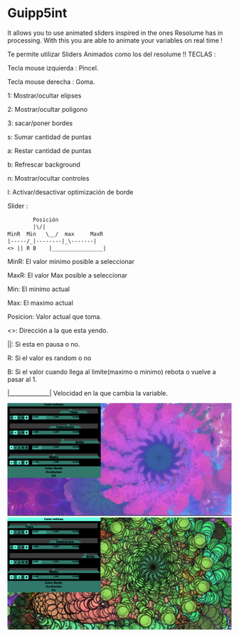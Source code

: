 # Guipp5int



It allows you to use animated sliders inspired in the ones Resolume has in processing. With this you are able to animate your variables on real time ! 

Te permite utilizar Sliders Animados como los del resolume !!
TECLAS :   

Tecla mouse izquierda : Pincel.

Tecla mouse derecha   : Goma.

1: Mostrar/ocultar elipses

2: Mostrar/ocultar poligono

3: sacar/poner bordes

s: Sumar cantidad de puntas

a: Restar cantidad de puntas

b: Refrescar background

n: Mostrar/ocultar controles

l: Activar/desactivar optimización de borde 


Slider : 


		    Posición
		    |\/|
	MinR  Min   \__/  max     MaxR
	|-----/_|--------|_\-------| 
	<> || R B    |________________| 


MinR: El valor minimo posible a seleccionar

MaxR: El valor Max posible a seleccionar

Min:  El minimo actual

Max:  El maximo actual

Posicion: Valor actual que toma.


<>: Dirección a la que esta yendo.

||: Si esta en pausa o no.

R: Si el valor es random o no

B: Si el valor cuando llega al limite(maximo o minimo) rebota o vuelve a pasar al 1.


|______________| Velocidad en la que cambia la variable.




<img src="https://github.com/jpupper/Guipp5int/blob/master/Untitled-5.png">
<img src="https://github.com/jpupper/Guipp5int/blob/master/Untitled-6.png">
